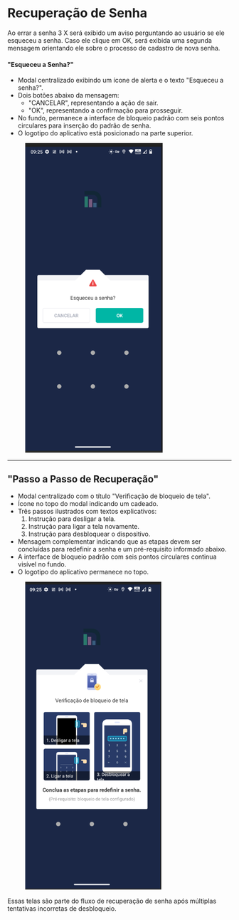 # Recuperação de Senha

Ao errar a senha 3 X será exibido um aviso perguntando ao usuário se ele esqueceu a senha. Caso ele clique em OK, será exibida uma segunda mensagem orientando ele sobre o processo de cadastro de nova senha.

#### &#x20;"Esqueceu a Senha?"

* Modal centralizado exibindo um ícone de alerta e o texto "Esqueceu a senha?".
* Dois botões abaixo da mensagem:
  * "CANCELAR", representando a ação de sair.
  * "OK", representando a confirmação para prosseguir.
* No fundo, permanece a interface de bloqueio padrão com seis pontos circulares para inserção do padrão de senha.
* O logotipo do aplicativo está posicionado na parte superior.

<figure><img src="../../.gitbook/assets/image (29).png" alt="" width="309"><figcaption></figcaption></figure>

***

## "Passo a Passo de Recuperação"

* Modal centralizado com o título "Verificação de bloqueio de tela".
* Ícone no topo do modal indicando um cadeado.
* Três passos ilustrados com textos explicativos:
  1. Instrução para desligar a tela.
  2. Instrução para ligar a tela novamente.
  3. Instrução para desbloquear o dispositivo.
* Mensagem complementar indicando que as etapas devem ser concluídas para redefinir a senha e um pré-requisito informado abaixo.
* A interface de bloqueio padrão com seis pontos circulares continua visível no fundo.
* O logotipo do aplicativo permanece no topo.

<figure><img src="../../.gitbook/assets/image (30).png" alt="" width="306"><figcaption></figcaption></figure>

Essas telas são parte do fluxo de recuperação de senha após múltiplas tentativas incorretas de desbloqueio.
